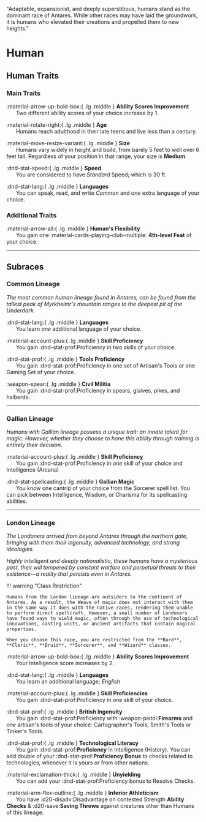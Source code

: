 <p style="text-align: center;">

"Adaptable, expansionist, and deeply superstitious, humans stand as the dominant race of Antares. While other races may have laid the groundwork, it is humans who elevated their creations and propelled them to new heights."

</p>

# Human

## Human Traits

### Main Traits

:material-arrow-up-bold-box:{ .lg .middle } **Ability Scores Improvement**  
&ensp;&ensp;&ensp; Two different ability scores of your choice increase by 1.

:material-rotate-right:{ .lg .middle } **Age**  
&ensp;&ensp;&ensp; Humans reach adulthood in their late teens and live less than a century.

:material-move-resize-variant:{ .lg .middle } **Size**  
&ensp;&ensp;&ensp; Humans vary widely in height and build, from barely 5 feet to well over 6 feet tall. Regardless of your position in that range, your size is **Medium**.

:dnd-stat-speed:{ .lg .middle } **Speed**  
&ensp;&ensp;&ensp; You are considered to have *Standard* Speed; which is 30 ft.

:dnd-stat-lang:{ .lg .middle } **Languages**  
&ensp;&ensp;&ensp; You can speak, read, and write *Common* and *one* extra language of your choice.

### Additional Traits

:material-arrow-all:{ .lg .middle } **Human's Flexibility**  
&ensp;&ensp;&ensp; You gain one :material-cards-playing-club-multiple: **4th-level Feat** of your choice. 

---

## Subraces

### Common Lineage

*The most common human lineage found in Antares, can be found from the tallest peak of Myrkheimr's mountain ranges to the deepest pit of the Underdark.*

:dnd-stat-lang:{ .lg .middle } **Languages**  
&ensp;&ensp;&ensp; You learn *one* additional language of your choice.

:material-account-plus:{ .lg .middle } **Skill Proficiency**  
&ensp;&ensp;&ensp; You gain :dnd-stat-prof:Proficiency in two skills of your choice.

:dnd-stat-prof:{ .lg .middle } **Tools Proficiency**  
&ensp;&ensp;&ensp; You gain :dnd-stat-prof:Proficiency in one set of Artisan's Tools or one Gaming Set of your choice.

:weapon-spear:{ .lg .middle } **Civil Militia**  
&ensp;&ensp;&ensp; You gain :dnd-stat-prof:Proficiency in spears, glaives, pikes, and halberds.

---

### Gallian Lineage

*Humans with Gallian lineage possess a unique trait: an innate talent for magic. However, whether they choose to hone this ability through training is entirely their decision.*

:material-account-plus:{ .lg .middle } **Skill Proficiency**  
&ensp;&ensp;&ensp; You gain :dnd-stat-prof:Proficiency in *one* skill of your choice and Intelligence (Arcana)

:dnd-stat-spellcasting:{ .lg .middle } **Gallian Magic**  
&ensp;&ensp;&ensp; You know one cantrip of your choice from the Sorcerer spell list. You can pick between Intelligence, Wisdom, or Charisma for its spellcasting abilities.

---

### London Lineage

*The Londoners arrived from beyond Antares through the northern gate, bringing with them their ingenuity, advanced technology, and strong ideologies.*

*Highly intelligent and deeply nationalistic, these humans have a mysterious past, their will tempered by constant warfare and perpetual threats to their existence—a reality that persists even in Antares.*

!!! warning "Class Restriction"

    Humans from the London lineage are outsiders to the continent of Antares. As a result, the Weave of magic does not interact with them in the same way it does with the native races, rendering them unable to perform direct spellcraft. However, a small number of Londoners have found ways to wield magic, often through the use of technological innovations, casting units, or ancient artifacts that contain magical properties.

    When you choose this race, you are restricted from the **Bard**, **Cleric**, **Druid**, **Sorcerer**, and **Wizard** classes.

:material-arrow-up-bold-box:{ .lg .middle } **Ability Scores Improvement**   
&ensp;&ensp;&ensp; Your Intelligence score increases by 2. 

:dnd-stat-lang:{ .lg .middle } **Languages**  
&ensp;&ensp;&ensp; You learn an additional language; *English*

:material-account-plus:{ .lg .middle } **Skill Proficiencies**  
&ensp;&ensp;&ensp; You gain :dnd-stat-prof:Proficiency in *one* skill of your choice.

:dnd-stat-prof:{ .lg .middle } **British Ingenuity**  
&ensp;&ensp;&ensp; You gain :dnd-stat-prof:Proficiency with :weapon-pistol:**Firearms** and *one* artisan's tools of your choice: Cartographer's Tools, Smith's Tools or Tinker's Tools.

:dnd-stat-prof:{ .lg .middle } **Technological Literacy**  
&ensp;&ensp;&ensp; You gain :dnd-stat-prof:**Proficiency** in Intelligence (History). You can add double of your :dnd-stat-prof:**Proficiency Bonus** to checks related to technologies, whenever it is yours or from other nations.

:material-exclamation-thick:{ .lg .middle } **Unyielding**  
&ensp;&ensp;&ensp; You can add your :dnd-stat-prof:Proficiency bonus to Resolve Checks.

:material-arm-flex-outline:{ .lg .middle } **Inferior Athleticism**  
&ensp;&ensp;&ensp; You have :d20-disadv:Disadvantage on contested Strength **Ability Checks** & :d20-save:**Saving Throws** against creatures other than Humans of this lineage.
